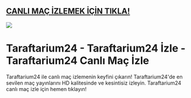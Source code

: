 ## <a href="https://rebrand.ly/macortami">CANLI MAÇ İZLEMEK İÇİN TIKLA!</a>

<a href="https://rebrand.ly/macortami"><img src="https://i.ibb.co/qspp8ST/011478010375.webp"></a>

# Taraftarium24 - Taraftarium24 İzle - Taraftarium24 Canlı Maç İzle

Taraftarium24 ile canlı maç izlemenin keyfini çıkarın! Taraftarium24'de en sevilen maç yayınlarını HD kalitesinde ve kesintisiz izleyin. Taraftarium24 canlı maç izle için hemen tıklayın!
